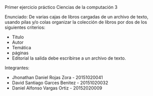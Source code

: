 Primer ejercicio práctico Ciencias de la computación 3

Enunciado:
De varias cajas de libros cargadas de un archivo de texto, usando pilas y/o colas organizar la colección de libros por dos de los siguientes criterios:
- Titulo
- Autor
- Temática
- páginas
- Editorial
la salida debe escribirse a un archivo de texto.

Integrantes:
- Jhonathan Daniel Rojas Zora - 20151020041
- David Santiago Garces Benitez - 20151020032
- Daniel Alfonso Vargas Ortiz - 20152020009